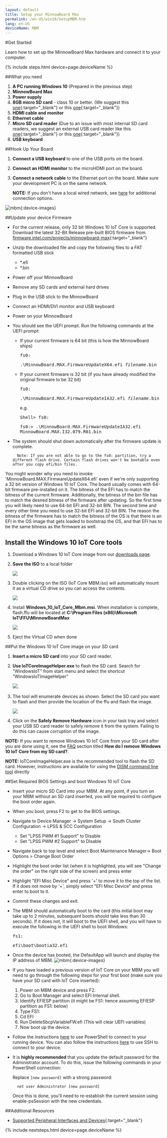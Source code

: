 ```yaml
---
layout: default
title: Setup your MinnowBoard Max
permalink: /en-US/win10/SetupMBM.htm
lang: en-US
deviceName: MBM
---
```


#Get Started

Learn how to set up the MinnowBoard Max hardware and connect it to your computer.

{% include steps.html device=page.deviceName %}

##What you need
1. **A PC running Windows 10** (Prepared in the previous step)
1. **MinnowBoard Max**
1. **Power supply**
1. <a name="MBM_SDcard"></a>**8GB micro SD card** - class 10 or better. (We suggest this [one](http://www.amazon.com/gp/product/B00IVPU786){:target="_blank"} or this [one](http://www.amazon.com/SanDisk-Ultra-Micro-SDHC-16GB/dp/9966573445){:target="_blank"})
1. **HDMI cable and monitor**
1. **Ethernet cable**
1. **Micro SD card reader** (Due to an issue with most internal SD card readers, we suggest an external USB card reader like this [one](http://www.amazon.com/dp/B009D79VH4){:target="_blank"} or this [one](http://www.amazon.com/dp/B0096FB5CW){:target="_blank"})
1. **USB keyboard**

##Hook Up Your Board
1. **Connect a USB keyboard** to one of the USB ports on the board.
2. **Connect an HDMI monitor** to the microHDMI port on the board.
3. **Connect a network cable** to the Ethernet port on the board. Make sure your development PC is on the same network.

	**NOTE:** If you don't have a local wired network, see [here]({{site.baseurl}}/{{page.lang}}/win10/ConnectToDevice.htm) for additional connection options.

![mbm]({{site.baseurl}}/images/mbm.bmp){:device-images}

##Update your device Firmware

* For the current release, only 32 bit Windows 10 IoT Core is supported.  Download the latest 32-Bit Release pre-built BIOS firmware from [firmware.intel.com/projects/minnowboard-max](http://firmware.intel.com/projects/minnowboard-max){:target="_blank"}
* Unzip the downloaded file and copy the following files to a FAT formatted USB stick
	* *.efi
    * *.bin
* Power off your MinnowBoard
* Remove any SD cards and external hard drives
* Plug in the USB stick to the MinnowBoard
* Connect an HDMI/DVI monitor and USB keyboard
* Power on your MinnowBoard
* You should see the UEFI prompt. Run the following commands at the UEFI prompt:
	* If your current firmware is 64 bit (this is how the MinnowBoard ships)

		<kbd>fs0:</kbd>

		<kbd>.\MinnowBoard.MAX.FirmwareUpdateX64.efi _filename_.bin</kbd>

    * If your current firmware is 32 bit (if you have already modified the original firmware to be 32 bit)

		<kbd>fs0:</kbd>

		<kbd>.\MinnowBoard.MAX.FirmwareUpdateIA32.efi _filename_.bin</kbd>

		e.g.

        <kbd>Shell> fs0:</kbd>

        <kbd>fs0:\> .\MinnowBoard.MAX.FirmwareUpdateIA32.efi MinnowBoard.MAX.I32.079.R01.bin</kbd>

* The system should shut down automatically after the firmware update is complete.

		Note: If you are not able to go to the fs0: partition, try a different flash drive. Certain flash drives won't be bootable even after you copy efi/bin files.

You might wonder why you need to invoke 'MinnowBoard.MAX.FirmwareUpdateX64.efi' even if we're only supporting a 32 bit version of Windows 10 IoT Core.
The board usually comes with 64-bit firmware pre-installed on it.  The bitness of the EFI has to match the bitness of the current firmware.  Additionally, the bitness of the bin file has to match the desired bitness of the firmware after updating.
So the first time you will likely need to use 64-bit EFI and 32-bit BIN.
The second time and every other time you need to use 32-bit EFI and 32-bit BIN.
The reason the bitness of the firmware has to match the bitness of the OS is that there is an EFI in the OS image that gets loaded to bootstrap the OS, and that EFI has to be the same bitness as the firmware as well.

## Install the Windows 10 IoT Core tools

1. Download a Windows 10 IoT Core image from our [downloads page](http://ms-iot.github.io/content/en-US/Downloads.htm).

2. **Save the ISO** to a local folder

	<img class="image-border" src="{{site.baseurl}}/images/mbm_iso.png">

3. Double clicking on the ISO (IoT Core MBM.iso) will automatically mount it as a virtual CD drive so you can access the contents.

	<img class="image-border" src="{{site.baseurl}}/images/mbm_msi.PNG">

4. Install **Windows_10_IoT_Core_Mbm.msi**. When installation is complete, flash.ffu will be located at **C:\Program Files (x86)\Microsoft IoT\FFU\MinnowBoardMax**

	<img class="image-border" src="{{site.baseurl}}/images/mbmffu.PNG">

5. Eject the Virtual CD when done

##Put the Windows 10 IoT Core image on your SD card

1. **Insert a micro SD card** into your SD card reader.

2. **Use IoTCoreImageHelper.exe** to flash the SD card. Search for "WindowsIoT" from start menu and select the shortcut "WindowsIoTImageHelper"

	<img src="{{site.baseurl}}/images/ImagerHelperSearch.PNG">.

3. The tool will enumerate devices as shown.
	Select the SD card you want to flash and then provide the location of the ffu and flash the image.

	<img src="{{site.baseurl}}/images/mbm_imagehelper.PNG">

4. Click on the **Safely Remove Hardware** icon in your task tray and select your USB SD card reader to safely remove it from the system.  Failing to do this can cause corruption of the image.

**NOTE:** If you want to remove Windows 10 IoT Core from your SD card after you are done using it, see the [FAQ]({{site.baseurl}}/{{page.lang}}/Faqs.htm) section titled **How do I remove Windows 10 IoT Core from my SD card?**.

**NOTE:** IoTCoreImageHelper.exe is the recommended tool to flash the SD card. However, instructions are available for using the [DISM command line tool]({{site.baseurl}}/{{page.lang}}/win10/samples/DISM.htm) directly

##Set Required BIOS Settings and boot Windows 10 IoT Core

* Insert your micro SD Card into your MBM.  At any point, if you turn on your MBM without an SD card inserted, you will be required to configure the boot order again.
* When you boot, press F2 to get to the BIOS settings.
* Navigate to Device Manager -> System Setup -> South Cluster Configuration -> LPSS & SCC Configuration
    * Set "LPSS PWM #1 Support" to Disable
    * Set "LPSS PWM #2 Support" to Disable
* Navigate back to top level and select Boot Maintenance Manager-> Boot Options > Change Boot Order
* Highlight the boot order list (when it is highlighted, you will see "Change the order" on the right side of the screen) and press enter
* Highlight "EFI Misc Device" and press '+' to move it to the top of the list. If it does not move by '+', simply select "EFI Misc Device" and press enter to boot to it.
* Commit these changes and exit.
* The MBM should automatically boot to the card (this initial boot may take up to 2 minutes, subsequent boots should take less than 30 seconds). If it does not, it will boot to the UEFI shell, and you will have to execute the following in the UEFI shell to boot Windows:

	<kbd>fs1:</kbd><br/>

	<kbd>efi\boot\bootia32.efi</kbd>

* Once the device has booted, the DefaultApp will launch and display the IP address of MBM.
![mbm]({{site.baseurl}}/images/DefaultAppMBM.png){:device-images}

* If you have loaded a previous version of IoT Core on your MBM you will need to go through the following steps for your first boot (make sure you have your SD card with IoT Core inserted):
  1. Power on MBM device and press F2.
  2. Go to Boot Manager and select EFI Internal shell.
  3. Identify EFIESP partition (it might be FS1: hence assuming EFIESP partition as FS1: below)
  4. Type FS1:
  5. Cd EFI
  6. Run  DeleteSbcpVariableFW.efi (This will clear UEFI variables)
  7. Now boot up the device.

* Follow the instructions [here]({{site.baseurl}}/{{page.lang}}/win10/samples/PowerShell.htm) to use PowerShell to connect to your running device.  You can also follow the instructions [here]({{site.baseurl}}/{{page.lang}}/win10/samples/SSH.htm) to use SSH to connect to your device.
* It is **highly recommended** that you update the default password for the Administrator account.
    To do this, issue the following commands in your PowerShell connection:

    Replace `[new password]` with a strong password:

        net user Administrator [new password]

    Once this is done, you'll need to re-establish the current session using enable-psSession with the new credentials.

##Additional Resources
* [Supported Peripheral Interfaces and Devices]({{site.baseurl}}/{{page.lang}}/win10/SupportedInterfaces.htm){:target="_blank"}

{% include nextsteps.html device=page.deviceName %}

